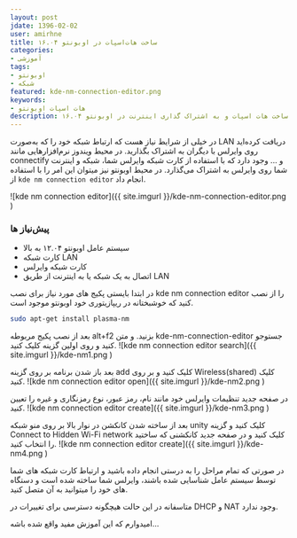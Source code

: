 ```yaml
---    
layout: post
jdate: 1396-02-02
user: amirhne
title: ساخت هات‌اسپات در اوبونتو ۱۶.۰۴
categories:
- آموزشی
tags:
- اوبونتو
- شبکه
featured: kde-nm-connection-editor.png         
keywords:
- هات اسپات اوبونتو
description: آموزش ساخت هات اسپات و به اشتراک گذاری اینترنت در اوبونتو ۱۶.۰۴
---
```


در خیلی از شرایط نیاز هست که ارتباط شبکه خود را که به‌صورت LAN دریافت کرده‌اید روی وایرلس با دیگران به اشتراک بگذارید.
در محیط ویندوز نرم‌افزارهایی مانند connectify و ... وجود دارد که با استفاده از کارت شبکه وایرلس شما، شبکه و اینترنت شما روی وایرلس به اشتراک می‌گذارد.
در محیط اوبونتو نیز میتوان این امر را با استفاده از `kde nm connection editor` انجام داد.

![kde nm connection editor]({{ site.imgurl }}/kde-nm-connection-editor.png )

### پیش‌نیاز ها


*   سیستم عامل اوبونتو ۱۲.۰۴ به بالا
*   کارت شبکه LAN
*   کارت شبکه وایرلس
*   اتصال به یک شبکه یا به اینترنت از طریق LAN



در ابتدا بایستی پکیج های مورد نیاز برای نصب kde nm connection editor را از نصب کنید که خوشبختانه در ریپازیتوری خود اوبونتو موجود است.

```sh
sudo apt-get install plasma-nm
```



بعد از نصب پکیج مربوطه alt+f2 بزنید.
و متن kde-nm-connection-editor جستوجو کنید و روی اولین گزینه کلیک کنید.
![kde nm connection editor search]({{ site.imgurl }}/kde-nm1.png )




بعد باز شدن برنامه بر روی گزینه add کلیک کنید و بر روی Wireless(shared) کلیک کنید.
![kde nm connection editor open]({{ site.imgurl }}/kde-nm2.png )




در صفحه جدید تنظیمات وایرلس خود مانند نام، رمز عبور، نوع رمزنگاری و غیره را تعیین کنید.
![kde nm connection editor create]({{ site.imgurl }}/kde-nm3.png )



بعد از ساخته شدن کانکشن در نوار بالا بر روی منو شبکه unity کلیک کنید و گزینه Connect to Hidden Wi-Fi network کلیک کنید و در صفحه جدید  کانکشنی که ساختید را انتخاب کنید.
![kde nm connection editor create]({{ site.imgurl }}/kde-nm4.png )


در صورتی که تمام مراحل را به درستی انجام داده باشید و ارتباط کارت شبکه های شما توسط سیستم عامل شناسایی شده باشند، وایرلس شما ساخته شده است و دستگاه های خود را میتوانید به آن متصل کنید.

متاسفانه در این حالت هیچگونه دسترسی برای تغییرات در DHCP و NAT وجود ندارد.

امیدوارم که این آموزش مفید واقع شده باشه...
